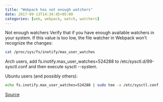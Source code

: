```yaml
---
title: "Webpack has not enough watchers"
date: 2017-09-13T14:34:45+05:00
categories: [web, webpack, watch, watchers]
---
```

Not enough watchers
Verify that if you have enough available watchers in your system. If this value is too low, the file watcher in Webpack won’t recognize the changes:

```bash
cat /proc/sys/fs/inotify/max_user_watches
```
Arch users, add fs.inotify.max_user_watches=524288 to /etc/sysctl.d/99-sysctl.conf and then execute sysctl --system. 

Ubuntu users (and possibly others): 

```bash
echo fs.inotify.max_user_watches=524288 | sudo tee -a /etc/sysctl.conf && sudo sysctl -p
```

[Source](https://webpack.github.io/docs/troubleshooting.html#windows-paths "Webpack Has not enough watchers")
